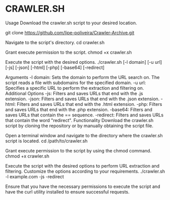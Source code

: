 #  CRAWLER.SH #

Usage
Download the crawler.sh script to your desired location.

 git clone https://github.com/lipe-poliveira/Crawler-Archive.git

Navigate to the script's directory.
 cd crawler.sh

Grant execute permission to the script.
 chmod +x crawler.sh

Execute the script with the desired options.
 ./crawler.sh [-l domain] [-u url] [-js] [-json] [-html] [-php] [-base64] [-redirect]

Arguments
-l domain: Sets the domain to perform the URL search on. The script reads a file with subdomains for the specified domain.
-u url: Specifies a specific URL to perform the extraction and filtering on.
Additional Options
-js: Filters and saves URLs that end with the .js extension.
-json: Filters and saves URLs that end with the .json extension.
-html: Filters and saves URLs that end with the .html extension.
-php: Filters and saves URLs that end with the .php extension.
-base64: Filters and saves URLs that contain the == sequence.
-redirect: Filters and saves URLs that contain the word "redirect".
Functionality
Download the crawler.sh script by cloning the repository or by manually obtaining the script file.

Open a terminal window and navigate to the directory where the crawler.sh script is located.
 cd /path/to/crawler.sh

Grant execute permission to the script by using the chmod command.
 chmod +x crawler.sh

Execute the script with the desired options to perform URL extraction and filtering. Customize the options according to your requirements.
 ./crawler.sh -l example.com -js -redirect

Ensure that you have the necessary permissions to execute the script and have the curl utility installed to ensure successful requests. 
